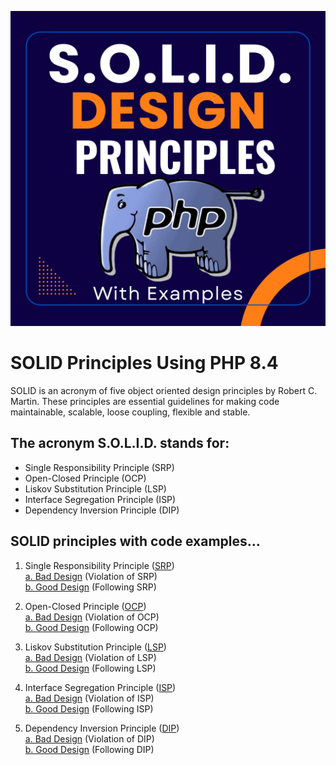 
![SOLID_Design_in_PHP_8-4.png](img/SOLID_Design_in_PHP_8-4.png)

# SOLID Principles Using PHP 8.4
SOLID is an acronym of five object oriented design principles by Robert C. Martin. These principles are essential guidelines for making code maintainable, scalable, loose coupling, flexible and stable.

## The acronym S.O.L.I.D. stands for:

- Single Responsibility Principle (SRP)
- Open-Closed Principle (OCP)
- Liskov Substitution Principle (LSP)
- Interface Segregation Principle (ISP)
- Dependency Inversion Principle (DIP)

## SOLID principles with code examples...

1. Single Responsibility Principle (<a href="1_SRP/" >SRP</a>)<br/>
    <a href="1_SRP/bad_design.php">a. Bad Design</a>  (Violation of SRP)<br/>
    <a href="1_SRP/good_design.php">b. Good Design</a>  (Following SRP)<br/>

2. Open-Closed Principle (<a href="2_OCP/" >OCP</a>)<br/>
    <a href="2_OCP/bad_design.php">a. Bad Design</a>  (Violation of OCP)<br/>
    <a href="2_OCP/good_design.php">b. Good Design</a>  (Following OCP)<br/>

3. Liskov Substitution Principle (<a href="3_LSP/" >LSP</a>)<br/>
    <a href="3_LSP/bad_design.php">a. Bad Design</a>  (Violation of LSP)<br/>
    <a href="3_LSP/good_design.php">b. Good Design</a>  (Following LSP)<br/>

4. Interface Segregation Principle (<a href="4_ISP/" >ISP</a>)<br/>
    <a href="4_ISP/bad_design.php">a. Bad Design</a>  (Violation of ISP)<br/>
    <a href="4_ISP/good_design.php">b. Good Design</a>  (Following ISP)<br/>
    
5. Dependency Inversion Principle (<a href="5_DIP/" >DIP</a>)<br/>
    <a href="5_DIP/bad_design.php">a. Bad Design</a>  (Violation of DIP)<br/>
    <a href="5_DIP/good_design.php">b. Good Design</a>  (Following DIP)<br/>

